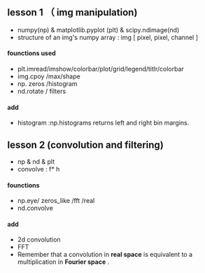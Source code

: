 ## lesson 1 （ img manipulation)

-  numpy(np) &  matplotlib.pyplot (plt) & scipy.ndimage(nd)
- structure of an img's numpy array : img [ pixel, pixel, channel ]  
#### founctions used
  - plt.imread/imshow/colorbar/plot/grid/legend/titlr/colorbar
  - img.cpoy /max/shape
  - np. zeros /histogram
  - nd.rotate / filters
 #### add
  - histogram :np.histograms returns left and right bin margins.
  ## lesson 2 (convolution and filtering)
  
  - np & nd & plt
  - convolve : f* h
  #### founctions
  - np.eye/ zeros_like /fft /real
  - nd.convolve
  
  #### add
  - 2d convolution
  - FFT 
  - Remember that a convolution in **real space** is equivalent to a multiplication in **Fourier space** .
